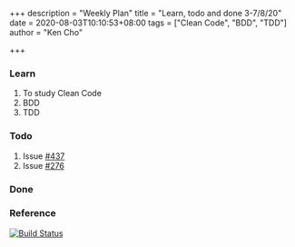 +++
description = "Weekly Plan"
title = "Learn, todo and done 3-7/8/20"
date = 2020-08-03T10:10:53+08:00
tags = ["Clean Code", "BDD", "TDD"]
author = "Ken Cho"

+++  
### Learn
1. To study Clean Code
2. BDD
3. TDD

### Todo
1. Issue [#437](https://github.com/gigascience/gigadb-website/issues/437)
2. Issue [#276](https://github.com/gigascience/gigadb-website/issues/276)

### Done


### Reference


[![Build Status](https://travis-ci.org/kencho51/gigathing.svg?branch=master)](https://travis-ci.org/kencho51/gigathing)


